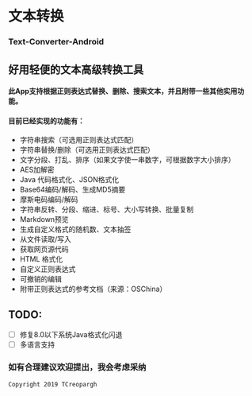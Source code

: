 # 文本转换
### Text-Converter-Android
## 好用轻便的文本高级转换工具
#### 此App支持根据正则表达式替换、删除、搜索文本，并且附带一些其他实用功能。
#### 目前已经实现的功能有：

 * 字符串搜索（可选用正则表达式匹配）
 * 字符串替换/删除（可选用正则表达式匹配）
 * 文字分段、打乱、排序（如果文字使一串数字，可根据数字大小排序）
 * AES加解密
 * Java 代码格式化、JSON格式化
 * Base64编码/解码、生成MD5摘要
 * 摩斯电码编码/解码
 * 字符串反转、分段、缩进、标号、大小写转换、批量复制
 * Markdown预览
 * 生成自定义格式的随机数、文本抽签
 * 从文件读取/写入
 * 获取网页源代码
 * HTML 格式化
 * 自定义正则表达式
 * 可撤销的编辑
 * 附带正则表达式的参考文档（来源：OSChina）

## TODO:
- [ ] 修复8.0以下系统Java格式化闪退
- [ ] 多语言支持
### 如有合理建议欢迎提出，我会考虑采纳

```
Copyright 2019 TCreopargh
```
